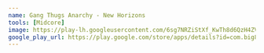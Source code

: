 ```yaml
---
name: Gang Thugs Anarchy - New Horizons
tools: [Midcore]
image: https://play-lh.googleusercontent.com/6sg7NRZiStXf_KwTh8d6QzH4ZVRj-2GMrTtL_IVw4KWn13wYscmxWrBbioG2R3zbGI4=w240-h480-rw
google_play_url: https://play.google.com/store/apps/details?id=com.big8labs.gang.thugs.anarchy
---
```


